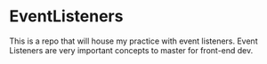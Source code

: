 # EventListeners
This is a repo that will house my practice with event listeners.
Event Listeners are very important concepts to master for front-end dev.
